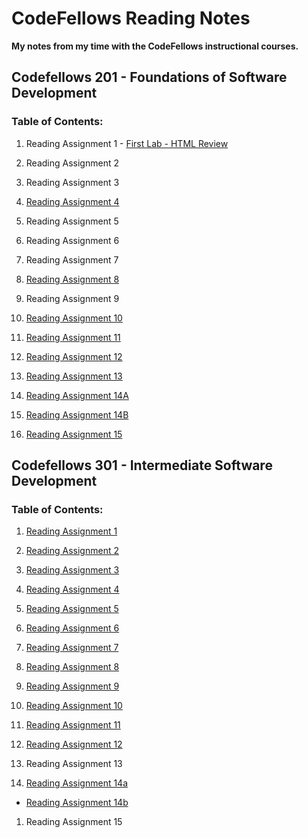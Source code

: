 # CodeFellows Reading Notes
**My notes from my time with the CodeFellows instructional courses.**


## Codefellows 201 - Foundations of Software Development
### Table of Contents:
1. Reading Assignment 1 - [First Lab - HTML Review](https://micgreene.github.io/reading-notes/lab1.html)
  
1. Reading Assignment 2
  
1. Reading Assignment 3
  
1. [Reading Assignment 4](https://micgreene.github.io/reading-notes/chapter4Notes)
  
1. Reading Assignment 5
  
1. Reading Assignment 6
  
1. Reading Assignment 7
  
1. [Reading Assignment 8](https://micgreene.github.io/reading-notes/Reading-8-Notes)
  
1. Reading Assignment 9
  
1. [Reading Assignment 10](https://micgreene.github.io/reading-notes/reading-10-Notes)
  
1. [Reading Assignment 11](https://micgreene.github.io/reading-notes/reading-11-Notes)
  
1. [Reading Assignment 12](https://micgreene.github.io/reading-notes/reading-12-Notes)
  
1. [Reading Assignment 13](https://micgreene.github.io/reading-notes/reading-13-Notes)
  
1. [Reading Assignment 14A](https://micgreene.github.io/reading-notes/reading-14a-Notes)

1. [Reading Assignment 14B](https://micgreene.github.io/reading-notes/reading-14b-Notes)
  
1. [Reading Assignment 15](https://micgreene.github.io/reading-notes/reading-15-Notes)


## Codefellows 301 - Intermediate Software Development
### Table of Contents:
1. [Reading Assignment 1](https://micgreene.github.io/reading-notes/301-reading-1-Notes)
  
1. [Reading Assignment 2](https://micgreene.github.io/reading-notes/301-reading-2-Notes)
  
1. [Reading Assignment 3](https://micgreene.github.io/reading-notes/301-reading-3-Notes)
  
1. [Reading Assignment 4](https://micgreene.github.io/reading-notes/301-reading-4-Notes)
  
1. [Reading Assignment 5](https://micgreene.github.io/reading-notes/301-reading-5-Notes)
  
1. [Reading Assignment 6](https://micgreene.github.io/reading-notes/301-reading-6-Notes)
  
1. [Reading Assignment 7](https://micgreene.github.io/reading-notes/301-reading-7-Notes)
  
1. [Reading Assignment 8](https://micgreene.github.io/reading-notes/301-reading-8-Notes)
  
1. [Reading Assignment 9](https://micgreene.github.io/reading-notes/301-reading-9-Notes)
  
1. [Reading Assignment 10](https://micgreene.github.io/reading-notes/301-reading-10-Notes)
  
1. [Reading Assignment 11](https://micgreene.github.io/reading-notes/301-reading-11-Notes)
  
1. [Reading Assignment 12](https://micgreene.github.io/reading-notes/301-reading-12-Notes)
  
1. Reading Assignment 13
  
1. [Reading Assignment 14a](https://micgreene.github.io/reading-notes/301-reading-14a-Notes)
  + [Reading Assignment 14b](https://micgreene.github.io/reading-notes/301-reading-14b-Notes)
  
1. Reading Assignment 15
